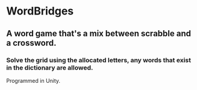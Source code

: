 # WordBridges
## A word game that's a mix between scrabble and a crossword.
### Solve the grid using the allocated letters, any words that exist in the dictionary are allowed.
Programmed in Unity.